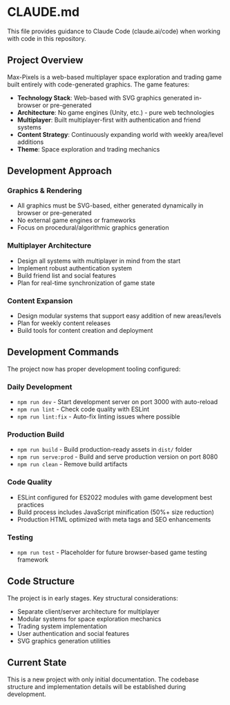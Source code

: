 # CLAUDE.md

This file provides guidance to Claude Code (claude.ai/code) when working with code in this repository.

## Project Overview

Max-Pixels is a web-based multiplayer space exploration and trading game built entirely with code-generated graphics. The game features:

- **Technology Stack**: Web-based with SVG graphics generated in-browser or pre-generated
- **Architecture**: No game engines (Unity, etc.) - pure web technologies
- **Multiplayer**: Built multiplayer-first with authentication and friend systems
- **Content Strategy**: Continuously expanding world with weekly area/level additions
- **Theme**: Space exploration and trading mechanics

## Development Approach

### Graphics & Rendering
- All graphics must be SVG-based, either generated dynamically in browser or pre-generated
- No external game engines or frameworks
- Focus on procedural/algorithmic graphics generation

### Multiplayer Architecture
- Design all systems with multiplayer in mind from the start
- Implement robust authentication system
- Build friend list and social features
- Plan for real-time synchronization of game state

### Content Expansion
- Design modular systems that support easy addition of new areas/levels
- Plan for weekly content releases
- Build tools for content creation and deployment

## Development Commands

The project now has proper development tooling configured:

### Daily Development
- `npm run dev` - Start development server on port 3000 with auto-reload
- `npm run lint` - Check code quality with ESLint
- `npm run lint:fix` - Auto-fix linting issues where possible

### Production Build
- `npm run build` - Build production-ready assets in `dist/` folder
- `npm run serve:prod` - Build and serve production version on port 8080
- `npm run clean` - Remove build artifacts

### Code Quality
- ESLint configured for ES2022 modules with game development best practices
- Build process includes JavaScript minification (50%+ size reduction)
- Production HTML optimized with meta tags and SEO enhancements

### Testing
- `npm run test` - Placeholder for future browser-based game testing framework

## Code Structure

The project is in early stages. Key structural considerations:
- Separate client/server architecture for multiplayer
- Modular systems for space exploration mechanics
- Trading system implementation
- User authentication and social features
- SVG graphics generation utilities

## Current State

This is a new project with only initial documentation. The codebase structure and implementation details will be established during development.